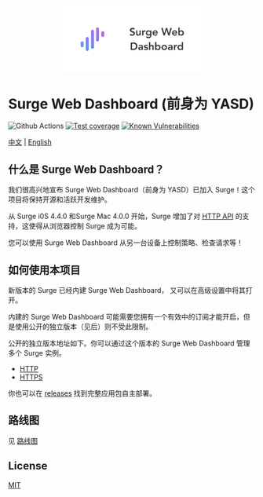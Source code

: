 <p align="center">
  <a href="https://github.com/geekdada/yasd">
    <img width="300" src="public/github-banner.png" alt="logo">
  </a>
</p>

# Surge Web Dashboard (前身为 YASD)

![Github Actions][github-actions-image]
[![Test coverage][codecov-image]][codecov-url]
[![Known Vulnerabilities][snyk-image]][snyk-url]

[codecov-image]: https://codecov.io/gh/geekdada/yasd/branch/master/graph/badge.svg
[codecov-url]: https://codecov.io/gh/geekdada/yasd
[snyk-image]: https://snyk.io/test/github/geekdada/yasd/badge.svg
[snyk-url]: https://snyk.io/test/github/geekdada/yasd
[github-actions-image]: https://github.com/geekdada/yasd/workflows/Node%20CI/badge.svg

[中文](/README_zh-CN.md) | [English](/README.md)

## 什么是 Surge Web Dashboard？

我们很高兴地宣布 Surge Web Dashboard（前身为 YASD）已加入 Surge！这个项目将保持开源和活跃开发维护。

从 Surge i0S 4.4.0 和Surge Mac 4.0.0 开始，Surge 增加了对 [HTTP API](https://manual.nssurge.com/others/http-api.html) 的支持，这使得从浏览器控制 Surge 成为可能。

您可以使用 Surge Web Dashboard 从另一台设备上控制策略、检查请求等！

## 如何使用本项目

新版本的 Surge 已经内建 Surge Web Dashboard， 又可以在高级设置中将其打开。

内建的 Surge Web Dashboard 可能需要您拥有一个有效中的订阅才能开启，但是使用公开的独立版本（见后）则不受此限制。

公开的独立版本地址如下。你可以通过这个版本的 Surge Web Dashboard 管理多个 Surge 实例。

- [HTTP](http://yasd.nerdynerd.org)
- [HTTPS](https://yasd.royli.dev)

你也可以在 [releases](https://github.com/geekdada/yasd/releases) 找到完整应用包自主部署。

## 路线图

见 [路线图](https://github.com/geekdada/yasd/projects/1)

## License

[MIT](https://github.com/geekdada/yasd/blob/master/LICENSE)
